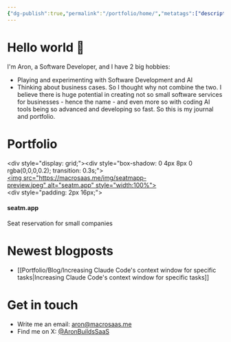 ```yaml
---
{"dg-publish":true,"permalink":"/portfolio/home/","metatags":["description: \"My journal and portfolio, exploring the intersection of software development, AI, and business. Follow along for blog posts, projects, and updates on creating innovative software services.\""],"pinned":true,"tags":["gardenEntry"]}
---
```


# Hello world 🚀

I'm Aron, a Software Developer, and I have 2 big hobbies:
- Playing and experimenting with Software Development and AI
- Thinking about business cases.
So I thought why not combine the two. I believe there is huge potential in creating not so small software services for businesses - hence the name - and even more so with coding AI tools being so advanced and developing so fast.
So this is my journal and portfolio.

# Portfolio

<div style="display: grid;"><div style="box-shadow: 0 4px 8px 0 rgba(0,0,0,0.2); transition: 0.3s;"><a href="/portfolio/projects/seat-mapp/"><img src="https://macrosaas.me/img/seatmapp-preview.jpeg" alt="seatm.app" style="width:100%"><div style="padding: 2px 16px;"><h4><b>seatm.app</b></h4><p>Seat reservation for small companies</p></div></a></div><div></div><div></div></div>

# Newest blogposts

- [[Portfolio/Blog/Increasing Claude Code's context window for specific tasks\|Increasing Claude Code's context window for specific tasks]]

# Get in touch

- Write me an email: [aron@macrosaas.me](mailto:aron@macrosaas.me)
- Find me on X: [@AronBuildsSaaS](https://x.com/AronBuildsSaaS)